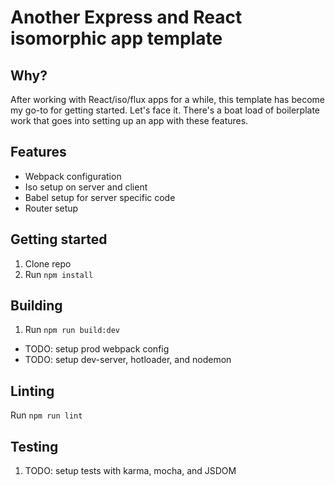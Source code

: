 # Another Express and React isomorphic app template

## Why?
After working with React/iso/flux apps for a while, this template has become my go-to for getting started. Let's face it. There's a boat load of boilerplate work that goes into setting up an app with these features.

## Features
- Webpack configuration
- Iso setup on server and client
- Babel setup for server specific code
- Router setup

## Getting started
1. Clone repo
2. Run `npm install`

## Building
1. Run `npm run build:dev`
- TODO: setup prod webpack config
- TODO: setup dev-server, hotloader, and nodemon

## Linting
Run `npm run lint`

## Testing
1. TODO: setup tests with karma, mocha, and JSDOM
